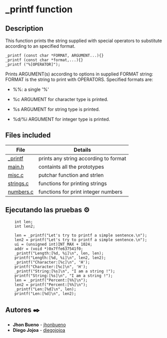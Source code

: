 # _printf function

## Description

This function prints the string supplied with special operators to substitute
according to an specified format.

```
_printf (const char *FORMAT, ARGUMENT...){}
_printf (const char *format,...){}
_printf ("%[OPERATOR]");
```

Prints ARGUMENT(s) according to options in supplied FORMAT string:
FORMAT is the string to print with OPERATORS. Specified formats are:

* %%: a single '%'

* %c ARGUMENT for character type is printed.

* %s ARGUMENT for string type is printed.

* %d/%i ARGUMENT for integer type is printed.

## Files included

| File                 | Details                                    |
|--------------------- | ------------------------------------------ |
| [_printf](./_printf.c) | prints any string according to format    |
| [main.h](./main.h)   | containts all the prototypes               |
| [misc.c](./misc.c)   | putchar function and strlen                |
| [strings.c](./strings.c) | functions for printing strings      |
| [numbers.c](./numbers.c) | functions for print integer numbers               |


## Ejecutando las pruebas ⚙️

```
    int len;
    int len2;

    len = _printf("Let's try to printf a simple sentence.\n");
    len2 = printf("Let's try to printf a simple sentence.\n");
    ui = (unsigned int)INT_MAX + 1024;
    addr = (void *)0x7ffe637541f0;
    _printf("Length:[%d, %i]\n", len, len);
    printf("Length:[%d, %i]\n", len2, len2);
    _printf("Character:[%c]\n", 'H');
    printf("Character:[%c]\n", 'H');
    _printf("String:[%s]\n", "I am a string !");
    printf("String:[%s]\n", "I am a string !");
    len = _printf("Percent:[%%]\n");
    len2 = printf("Percent:[%%]\n");
    _printf("Len:[%d]\n", len);
    printf("Len:[%d]\n", len2);
```

## Autores ✒️

* **Jhon Bueno** - [jhonbueno](https://github.com/jhonbueno)
* **Diego Jojoa** - [diegojojoa](https://github.com/diegojojoayandun/)
